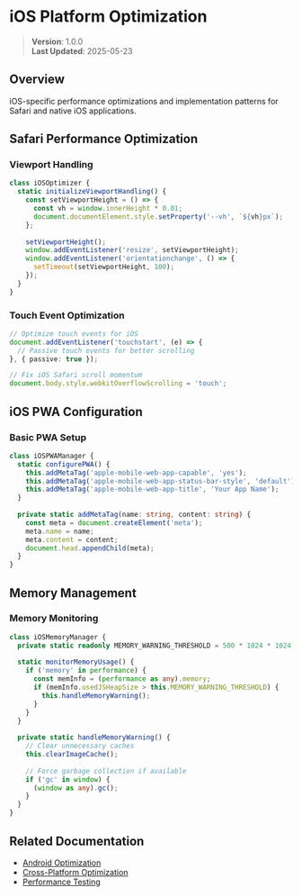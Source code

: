 
# iOS Platform Optimization

> **Version**: 1.0.0  
> **Last Updated**: 2025-05-23

## Overview

iOS-specific performance optimizations and implementation patterns for Safari and native iOS applications.

## Safari Performance Optimization

### Viewport Handling
```typescript
class iOSOptimizer {
  static initializeViewportHandling() {
    const setViewportHeight = () => {
      const vh = window.innerHeight * 0.01;
      document.documentElement.style.setProperty('--vh', `${vh}px`);
    };
    
    setViewportHeight();
    window.addEventListener('resize', setViewportHeight);
    window.addEventListener('orientationchange', () => {
      setTimeout(setViewportHeight, 100);
    });
  }
}
```

### Touch Event Optimization
```typescript
// Optimize touch events for iOS
document.addEventListener('touchstart', (e) => {
  // Passive touch events for better scrolling
}, { passive: true });

// Fix iOS Safari scroll momentum
document.body.style.webkitOverflowScrolling = 'touch';
```

## iOS PWA Configuration

### Basic PWA Setup
```typescript
class iOSPWAManager {
  static configurePWA() {
    this.addMetaTag('apple-mobile-web-app-capable', 'yes');
    this.addMetaTag('apple-mobile-web-app-status-bar-style', 'default');
    this.addMetaTag('apple-mobile-web-app-title', 'Your App Name');
  }
  
  private static addMetaTag(name: string, content: string) {
    const meta = document.createElement('meta');
    meta.name = name;
    meta.content = content;
    document.head.appendChild(meta);
  }
}
```

## Memory Management

### Memory Monitoring
```typescript
class iOSMemoryManager {
  private static readonly MEMORY_WARNING_THRESHOLD = 500 * 1024 * 1024; // 500MB
  
  static monitorMemoryUsage() {
    if ('memory' in performance) {
      const memInfo = (performance as any).memory;
      if (memInfo.usedJSHeapSize > this.MEMORY_WARNING_THRESHOLD) {
        this.handleMemoryWarning();
      }
    }
  }
  
  private static handleMemoryWarning() {
    // Clear unnecessary caches
    this.clearImageCache();
    
    // Force garbage collection if available
    if ('gc' in window) {
      (window as any).gc();
    }
  }
}
```

## Related Documentation

- [Android Optimization](ANDROID_OPTIMIZATION.md)
- [Cross-Platform Optimization](CROSS_PLATFORM.md)
- [Performance Testing](../TESTING.md)
